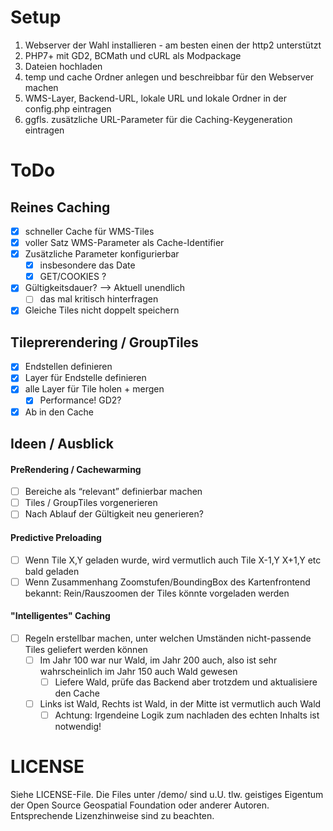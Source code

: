 # Setup
1. Webserver der Wahl installieren - am besten einen der http2 unterstützt
2. PHP7+ mit GD2, BCMath und cURL als Modpackage
3. Dateien hochladen
4. temp und cache Ordner anlegen und beschreibbar für den Webserver machen
5. WMS-Layer, Backend-URL, lokale URL und lokale Ordner in der config.php eintragen
6. ggfls. zusätzliche URL-Parameter für die Caching-Keygeneration eintragen

# ToDo

## Reines Caching
- [x] schneller Cache für WMS-Tiles
- [x] voller Satz WMS-Parameter als Cache-Identifier
- [x] Zusätzliche Parameter konfigurierbar
  - [x] insbesondere das Date
  - [x] GET/COOKIES ?
- [x] Gültigkeitsdauer? --> Aktuell unendlich
  - [ ] das mal kritisch hinterfragen
- [x] Gleiche Tiles nicht doppelt speichern

## Tileprerendering / GroupTiles
- [x] Endstellen definieren
- [x] Layer für Endstelle definieren
- [x] alle Layer für Tile holen + mergen
  - [x] Performance! GD2?
- [x] Ab in den Cache

## Ideen / Ausblick

#### PreRendering / Cachewarming
- [ ] Bereiche als “relevant” definierbar machen
- [ ] Tiles / GroupTiles vorgenerieren
- [ ] Nach Ablauf der Gültigkeit neu generieren?

#### Predictive Preloading
- [ ] Wenn Tile X,Y geladen wurde, wird vermutlich auch Tile X-1,Y X+1,Y etc bald geladen
- [ ] Wenn Zusammenhang Zoomstufen/BoundingBox des Kartenfrontend bekannt: Rein/Rauszoomen der Tiles könnte vorgeladen werden

#### "Intelligentes" Caching
- [ ] Regeln erstellbar machen, unter welchen Umständen nicht-passende Tiles geliefert werden können
  - [ ] Im Jahr 100 war nur Wald, im Jahr 200 auch, also ist sehr wahrscheinlich im Jahr 150 auch Wald gewesen
    - [ ] Liefere Wald, prüfe das Backend aber trotzdem und aktualisiere den Cache
  - [ ] Links ist Wald, Rechts ist Wald, in der Mitte ist vermutlich auch Wald
    - [ ] Achtung: Irgendeine Logik zum nachladen des echten Inhalts ist notwendig!

# LICENSE

Siehe LICENSE-File. Die Files unter /demo/ sind u.U. tlw. geistiges Eigentum der Open Source Geospatial Foundation oder anderer Autoren.
Entsprechende Lizenzhinweise sind zu beachten.
